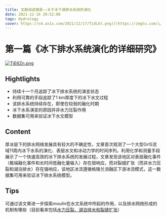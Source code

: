 ```yaml
---
title: 文献阅读摘录——关于冰下湖排水系统的演化
date: 2021-12-16 20:52:08
tags: Hydrology
cover: https://s4.ax1x.com/2021/12/17/TidLkt.png)](https://imgtu.com/i/TidLkt
---
```


# 第一篇《冰下排水系统演化的详细研究》

[![TiE6Zn.png](https://s4.ax1x.com/2021/12/16/TiE6Zn.png)](https://imgtu.com/i/TiE6Zn)

## Hightlights

* 持续十一个月追踪了冰下排水系统的演变状态
* 利用可靠的手段追踪了1 km厚度下的冰下水文过程
* 该排水系统持续存在，即使在较弱的融化时期
* 冰下水系演变的原因并非水力压裂作用
* 数据集可用来验证冰下水文模型

## Content

厚冰层下的排水网络发展具有较大的不确定性，文章首次观测了一个大型GrIS流域11周内冰下水系的演化、表层水文和冰动力学的时间序列。利用化学和测量手段展示了一个快速高效的冰下排水系统的发展过程，文章发现该地区对表层融化事件（极端融化事件和长时间低融化量输入）存在弱响应，而对裂缝扩张（而非水力压裂和湖泊排水）存在强响应，该地区冰流遵循格陵兰消融区下游冰流模式，这一数据集可用来验证冰下排水系统模型。

## Tips

可通过该文章进一步探索*moulin*在水文系统中所起的作用，以及排水网络形成的机制有哪些（目前看来包括<u>水力压裂、湖泊排水和裂缝扩张</u>）
